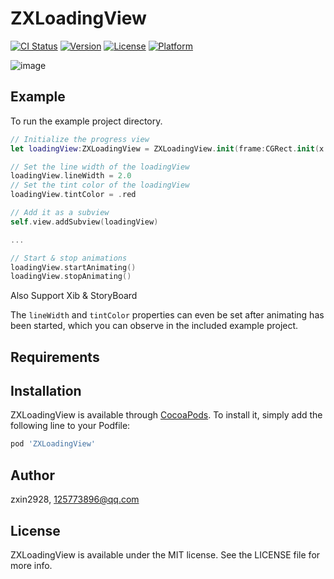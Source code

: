 # ZXLoadingView

[![CI Status](http://img.shields.io/travis/zxin2928/ZXLoadingView.svg?style=flat)](https://travis-ci.org/zxin2928/ZXLoadingView)
[![Version](https://img.shields.io/cocoapods/v/ZXLoadingView.svg?style=flat)](http://cocoapods.org/pods/ZXLoadingView)
[![License](https://img.shields.io/cocoapods/l/ZXLoadingView.svg?style=flat)](http://cocoapods.org/pods/ZXLoadingView)
[![Platform](https://img.shields.io/cocoapods/p/ZXLoadingView.svg?style=flat)](http://cocoapods.org/pods/ZXLoadingView)

![image](https://github.com/2928/ZXLoadingView/ZXLoadingView/ZXLoadingView/demo.gif) 
## Example

To run the example project directory.

``` swift
// Initialize the progress view
let loadingView:ZXLoadingView = ZXLoadingView.init(frame:CGRect.init(x: self.view.center.x, y: self.view.center.y, width: 100, height: 100))

// Set the line width of the loadingView
loadingView.lineWidth = 2.0
// Set the tint color of the loadingView
loadingView.tintColor = .red

// Add it as a subview
self.view.addSubview(loadingView)

...

// Start & stop animations
loadingView.startAnimating()
loadingView.stopAnimating()

```
Also Support Xib & StoryBoard


The `lineWidth` and `tintColor` properties can even be set after animating has been started, which you can observe in the included example project.

## Requirements

## Installation

ZXLoadingView is available through [CocoaPods](http://cocoapods.org). To install
it, simply add the following line to your Podfile:

```ruby
pod 'ZXLoadingView'
```

## Author

zxin2928, 125773896@qq.com

## License

ZXLoadingView is available under the MIT license. See the LICENSE file for more info.





